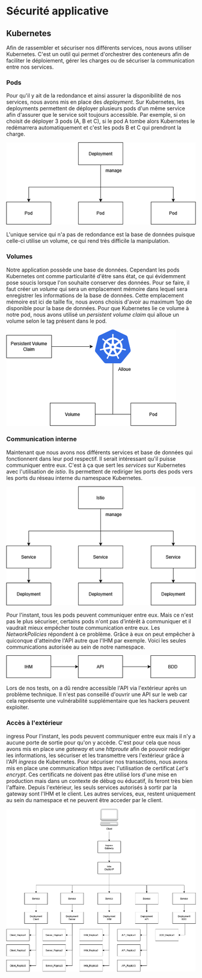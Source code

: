 # Sécurité applicative
 
## Kubernetes
Afin de rassembler et sécuriser nos différents services, nous avons utiliser Kubernetes. C'est un outil qui permet d'orchestrer des conteneurs afin de faciliter le déploiement, gérer les charges ou de sécuriser la communication entre nos services.
### Pods
Pour qu'il y ait de la redondance et ainsi assurer la disponibilité de nos services, nous avons mis en place des *deployment*. Sur Kubernetes, les deployments permettent de déployer plusieurs pods d'un même service afin d'assurer que le service soit toujours accessible. Par exemple, si on choisit de déployer 3 pods (A, B et C), si le pod A tombe alors Kubernetes le redémarrera automatiquement et c'est les pods B et C qui prendront la charge.

![pods](./images/pods.png)

L'unique service qui n'a pas de redondance est la base de données puisque celle-ci utilise un volume, ce qui rend très difficile la manipulation.

### Volumes
Notre application possède une base de données. Cependant les pods Kubernetes ont comme particularité d'être sans état, ce qui évidemment pose soucis lorsque l'on souhaite conserver des données. Pour se faire, il faut créer un *volume* qui sera un emplacement mémoire dans lequel sera enregistrer les informations de la base de données. Cette emplacement mémoire est ici de taille fix, nous avons choisis d'avoir au maximum 1go de disponible pour la base de données.
Pour que Kubernetes lie ce volume à notre pod, nous avons utilisé un *persistent volume claim* qui alloue un volume selon le tag présent dans le pod.

![volume](./images/volume.png)

### Communication interne
Maintenant que nous avons nos différents services et base de données qui fonctionnent dans leur pod respectif. Il serait intéressant qu'il puisse communiquer entre eux. C'est à ça que sert les *services* sur Kubernetes avec l'utilisation de *istio*. Ils permettent de rediriger les ports des pods vers les ports du réseau interne du namespace Kubernetes.

![service](./images/service.png)

Pour l'instant, tous les pods peuvent communiquer entre eux. Mais ce n'est pas le plus sécuriser, certains pods n'ont pas d’intérêt à communiquer et il vaudrait mieux empêcher toute communication entre eux. Les *NetworkPolicies* répondent à ce problème. Grâce à eux on peut empêcher à quiconque d'atteindre l'API autre que l'IHM par exemple. 
Voici les seules communications autorisée au sein de notre namespace.

![policie](./images/policie.png)

Lors de nos tests, on a dû rendre accessible l'API via l'extérieur après un problème technique. Il n'est pas conseillé d'ouvrir une API sur le web car cela représente une vulnérabilité supplémentaire que les hackers peuvent exploiter.

### Accès à l'extérieur
ingress
Pour l'instant, les pods peuvent communiquer entre eux mais il n'y a aucune porte de sortie pour qu'on y accède. C'est pour cela que nous avons mis en place une *gateway* et une *httproute* afin de pouvoir rediriger les informations, les sécuriser et les transmettre vers l'extérieur grâce à l'API *ingress* de Kubernetes.
Pour sécuriser nos transactions, nous avons mis en place une communication https avec l'utilisation de certificat *Let's encrypt*. Ces certificats ne doivent pas être utilisé lors d'une mise en production mais dans un contexte de débug ou éducatif, ils feront très bien l'affaire.
Depuis l'extérieur, les seuls services autorisés à sortir par la gateway sont l'IHM et le client. Les autres services, eux, restent uniquement au sein du namespace et ne peuvent être acceder par le client. 

![global](./images/global.png)


